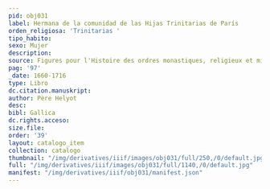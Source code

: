 ```yaml
---
pid: obj031
label: Hermana de la comunidad de las Hijas Trinitarias de París
orden_religiosa: 'Trinitarias '
tipo_habito:
sexo: Mujer
description:
source: Figures pour l'Histoire des ordres monastiques, religieux et militaires
pag: '97'
_date: 1660-1716
type: Libro
dc.citation.manuskript:
author: Père Helyot
desc:
bibl: Gallica
dc.rights.acceso:
size.file:
order: '39'
layout: catalogo_item
collection: catalogo
thumbnail: "/img/derivatives/iiif/images/obj031/full/250,/0/default.jpg"
full: "/img/derivatives/iiif/images/obj031/full/1140,/0/default.jpg"
manifest: "/img/derivatives/iiif/obj031/manifest.json"
---
```

